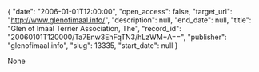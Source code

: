 {
  "date": "2006-01-01T12:00:00", 
  "open_access": false, 
  "target_url": "http://www.glenofimaal.info/", 
  "description": null, 
  "end_date": null, 
  "title": "Glen of Imaal Terrier Association, The", 
  "record_id": "20060101T120000/Ta7Enw3EhFqTN3/hLzWM+A==", 
  "publisher": "glenofimaal.info", 
  "slug": 13335, 
  "start_date": null
}

None
